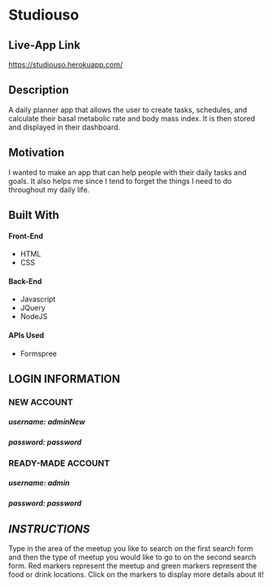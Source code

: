 Studiouso
===

Live-App Link
---
https://studiouso.herokuapp.com/

Description
---
A daily planner app that allows the user to create tasks, schedules, and calculate their basal metabolic rate and 
body mass index. It is then stored and displayed in their dashboard.

Motivation
---
I wanted to make an app that can help people with their daily tasks and goals. It also helps me since I tend to 
forget the things I need to do throughout my daily life.

Built With
---
#### Front-End

* HTML
* CSS

#### Back-End

* Javascript
* JQuery
* NodeJS

#### APIs Used

* Formspree

LOGIN INFORMATION
---

### NEW ACCOUNT
##### username: adminNew
##### password: password

### READY-MADE ACCOUNT
##### username: admin
##### password: password

*INSTRUCTIONS*
---
Type in the area of the meetup you like to search on the first search form and then the type of meetup you would like to go to on the second search form. Red markers represent the meetup and green markers represent the food or drink locations. Click on the markers to display more details about it!
